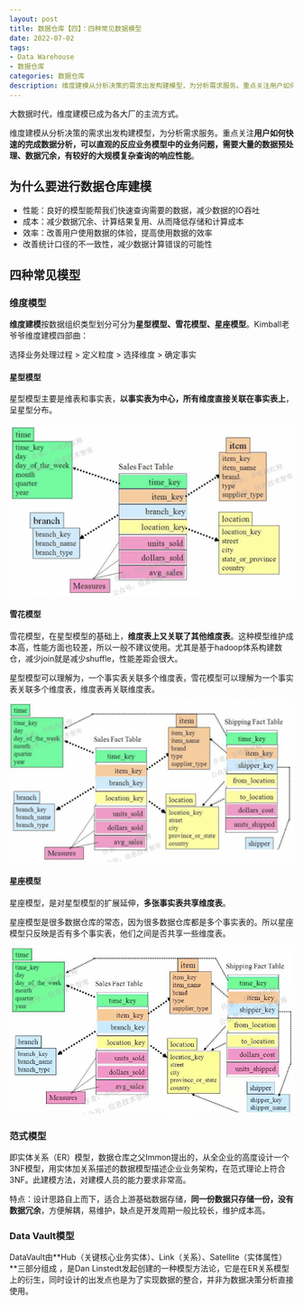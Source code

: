 ```yaml
---
layout: post
title: 数据仓库【四】：四种常见数据模型
date: 2022-07-02
tags:
- Data Warehouse
- 数据仓库
categories: 数据仓库
description: 维度建模从分析决策的需求出发构建模型，为分析需求服务。重点关注用户如何快速的完成数据分析，可以直观的反应业务模型中的业务问题，需要大量的数据预处理、数据冗余，有较好的大规模复杂查询的响应性能。
---
```


大数据时代，维度建模已成为各大厂的主流方式。

维度建模从分析决策的需求出发构建模型，为分析需求服务。重点关注**用户如何快速的完成数据分析，可以直观的反应业务模型中的业务问题，需要大量的数据预处理、数据冗余，有较好的大规模复杂查询的响应性能**。

## 为什么要进行数据仓库建模

- 性能：良好的模型能帮我们快速查询需要的数据，减少数据的IO吞吐
- 成本：减少数据冗余、计算结果复用、从而降低存储和计算成本
- 效率：改善用户使用数据的体验，提高使用数据的效率
- 改善统计口径的不一致性，减少数据计算错误的可能性

## 四种常见模型

### 维度模型

**维度建模**按数据组织类型划分可分为**星型模型、雪花模型、星座模型**。Kimball老爷爷维度建模四部曲：

选择业务处理过程 > 定义粒度 > 选择维度 > 确定事实

#### 星型模型

星型模型主要是维表和事实表，**以事实表为中心，所有维度直接关联在事实表上**，呈星型分布。

![](/images/0060.png)

#### 雪花模型

雪花模型，在星型模型的基础上，**维度表上又关联了其他维度表**。这种模型维护成本高，性能方面也较差，所以一般不建议使用。尤其是基于hadoop体系构建数仓，减少join就是减少shuffle，性能差距会很大。

星型模型可以理解为，一个事实表关联多个维度表，雪花模型可以理解为一个事实表关联多个维度表，维度表再关联维度表。

![](/images/0061.png)

#### 星座模型

星座模型，是对星型模型的扩展延伸，**多张事实表共享维度表**。

星座模型是很多数据仓库的常态，因为很多数据仓库都是多个事实表的。所以星座模型只反映是否有多个事实表，他们之间是否共享一些维度表。

![](/images/0062.png)

### 范式模型

即实体关系（ER）模型，数据仓库之父Immon提出的，从全企业的高度设计一个3NF模型，用实体加关系描述的数据模型描述企业业务架构，在范式理论上符合3NF。此建模方法，对建模人员的能力要求非常高。

特点：设计思路自上而下，适合上游基础数据存储，**同一份数据只存储一份，没有数据冗余**，方便解耦，易维护，缺点是开发周期一般比较长，维护成本高。

### Data Vault模型

DataVault由**Hub（关键核心业务实体）、Link（关系）、Satellite（实体属性） **三部分组成 ，是Dan Linstedt发起创建的一种模型方法论，它是在ER关系模型上的衍生，同时设计的出发点也是为了实现数据的整合，并非为数据决策分析直接使用。
